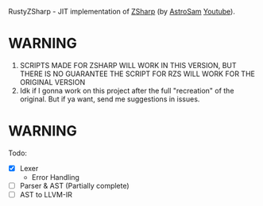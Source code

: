 RustyZSharp - JIT implementation of [ZSharp](https://github.com/sam-astro/Z-Sharp) (by [AstroSam](https://github.com/sam-astro/) [Youtube](https://www.youtube.com/watch?v=JP9n5wHyemU)).

# WARNING
1) SCRIPTS MADE FOR ZSHARP WILL WORK IN THIS VERSION, BUT THERE IS NO GUARANTEE THE SCRIPT FOR RZS WILL WORK FOR THE ORIGINAL VERSION
2) Idk if I gonna work on this project after the full "recreation" of the original. But if ya want, send me suggestions in issues.
# WARNING

Todo:
- [X] Lexer
  - Error Handling
- [ ] Parser & AST (Partially complete)
- [ ] AST to LLVM-IR
